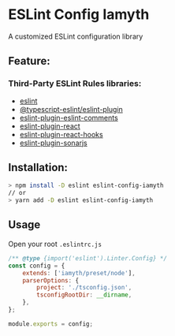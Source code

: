# **ESLint Config Iamyth**

A customized ESLint configuration library

## Feature:

### Third-Party ESLint Rules libraries:

-   [eslint](https://github.com/eslint/eslint)
-   [@typescript-eslint/eslint-plugin](https://github.com/typescript-eslint/typescript-eslint/tree/master/packages/eslint-plugin)
-   [eslint-plugin-eslint-comments](https://github.com/mysticatea/eslint-plugin-eslint-comments)
-   [eslint-plugin-react](https://github.com/yannickcr/eslint-plugin-react)
-   [eslint-plugin-react-hooks](https://github.com/facebook/react/tree/master/packages/eslint-plugin-react-hooks)
-   [eslint-plugin-sonarjs](https://github.com/SonarSource/eslint-plugin-sonarjs)

## Installation:

```zsh
> npm install -D eslint eslint-config-iamyth
// or
> yarn add -D eslint eslint-config-iamyth
```

## Usage

Open your root `.eslintrc.js`

```js
/** @type {import('eslint').Linter.Config} */
const config = {
    extends: ['iamyth/preset/node'],
    parserOptions: {
        project: './tsconfig.json',
        tsconfigRootDir: __dirname,
    },
};

module.exports = config;
```
